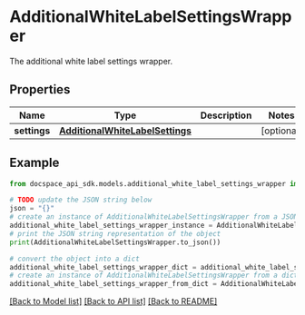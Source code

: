 # AdditionalWhiteLabelSettingsWrapper
The additional white label settings wrapper.

## Properties

Name | Type | Description | Notes
------------ | ------------- | ------------- | -------------
**settings** | [**AdditionalWhiteLabelSettings**](AdditionalWhiteLabelSettings.md) |  | [optional] 

## Example

```python
from docspace_api_sdk.models.additional_white_label_settings_wrapper import AdditionalWhiteLabelSettingsWrapper

# TODO update the JSON string below
json = "{}"
# create an instance of AdditionalWhiteLabelSettingsWrapper from a JSON string
additional_white_label_settings_wrapper_instance = AdditionalWhiteLabelSettingsWrapper.from_json(json)
# print the JSON string representation of the object
print(AdditionalWhiteLabelSettingsWrapper.to_json())

# convert the object into a dict
additional_white_label_settings_wrapper_dict = additional_white_label_settings_wrapper_instance.to_dict()
# create an instance of AdditionalWhiteLabelSettingsWrapper from a dict
additional_white_label_settings_wrapper_from_dict = AdditionalWhiteLabelSettingsWrapper.from_dict(additional_white_label_settings_wrapper_dict)
```
[[Back to Model list]](../README.md#documentation-for-models) [[Back to API list]](../README.md#documentation-for-api-endpoints) [[Back to README]](../README.md)


